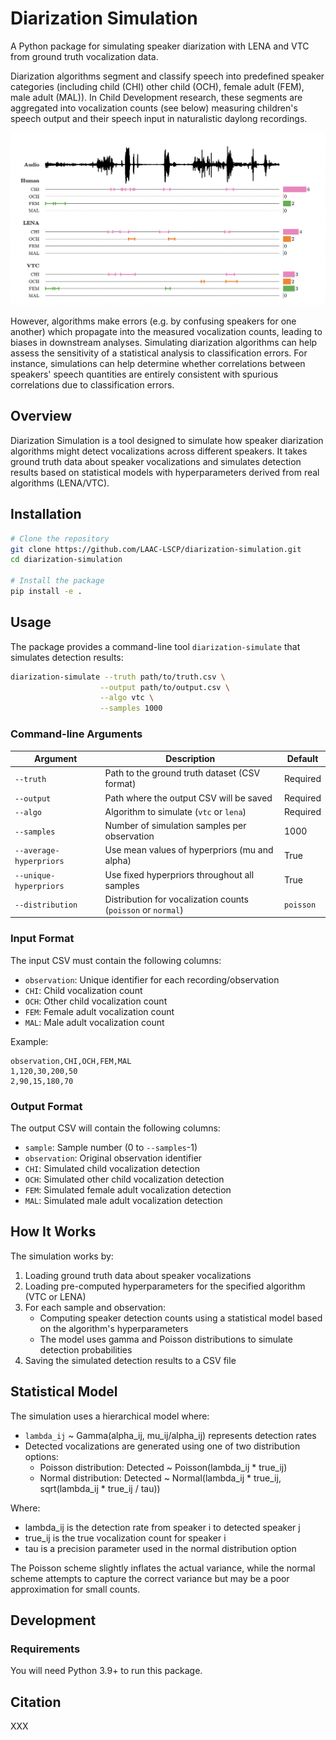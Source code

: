 # Diarization Simulation

A Python package for simulating speaker diarization with LENA and VTC from ground truth vocalization data.

Diarization algorithms segment and classify speech into predefined speaker categories (including child (CHI) other
child (OCH), female adult (FEM), male adult (MAL)).
In Child Development research, these segments are aggregated into vocalization counts (see below) measuring children's
speech output and their speech input in naturalistic daylong recordings.

![](docs/vocalization_counts.png)

However, algorithms make errors (e.g. by confusing speakers for one another) which propagate into the measured
vocalization counts, leading to biases in downstream analyses.
Simulating diarization algorithms can help assess the sensitivity of a statistical analysis to classification errors.
For instance, simulations can help determine whether correlations between speakers' speech quantities are entirely
consistent with spurious correlations due to classification errors.

## Overview

Diarization Simulation is a tool designed to simulate how speaker diarization algorithms might detect vocalizations
across different speakers. It takes ground truth data about speaker vocalizations and simulates detection results based
on statistical models with hyperparameters derived from real algorithms (LENA/VTC).

## Installation

```bash
# Clone the repository
git clone https://github.com/LAAC-LSCP/diarization-simulation.git
cd diarization-simulation

# Install the package
pip install -e .
```

## Usage

The package provides a command-line tool `diarization-simulate` that simulates detection results:

```bash
diarization-simulate --truth path/to/truth.csv \
                    --output path/to/output.csv \
                    --algo vtc \
                    --samples 1000
```

### Command-line Arguments

| Argument                | Description                                                  | Default   |
|-------------------------|--------------------------------------------------------------|-----------|
| `--truth`               | Path to the ground truth dataset (CSV format)                | Required  |
| `--output`              | Path where the output CSV will be saved                      | Required  |
| `--algo`                | Algorithm to simulate (`vtc` or `lena`)                      | Required  |
| `--samples`             | Number of simulation samples per observation                 | 1000      |
| `--average-hyperpriors` | Use mean values of hyperpriors (mu and alpha)                | True      |
| `--unique-hyperpriors`  | Use fixed hyperpriors throughout all samples                 | True      |
| `--distribution`        | Distribution for vocalization counts (`poisson` or `normal`) | `poisson` |

### Input Format

The input CSV must contain the following columns:

- `observation`: Unique identifier for each recording/observation
- `CHI`: Child vocalization count
- `OCH`: Other child vocalization count
- `FEM`: Female adult vocalization count
- `MAL`: Male adult vocalization count

Example:

```csv
observation,CHI,OCH,FEM,MAL
1,120,30,200,50
2,90,15,180,70
```

### Output Format

The output CSV will contain the following columns:

- `sample`: Sample number (0 to `--samples`-1)
- `observation`: Original observation identifier
- `CHI`: Simulated child vocalization detection
- `OCH`: Simulated other child vocalization detection
- `FEM`: Simulated female adult vocalization detection
- `MAL`: Simulated male adult vocalization detection

## How It Works

The simulation works by:

1. Loading ground truth data about speaker vocalizations
2. Loading pre-computed hyperparameters for the specified algorithm (VTC or LENA)
3. For each sample and observation:
    - Computing speaker detection counts using a statistical model based on the algorithm's hyperparameters
    - The model uses gamma and Poisson distributions to simulate detection probabilities
4. Saving the simulated detection results to a CSV file

## Statistical Model

The simulation uses a hierarchical model where:

- `lambda_ij` ~ Gamma(alpha_ij, mu_ij/alpha_ij) represents detection rates
- Detected vocalizations are generated using one of two distribution options:
    - Poisson distribution: Detected ~ Poisson(lambda_ij * true_ij)
    - Normal distribution: Detected ~ Normal(lambda_ij * true_ij, sqrt(lambda_ij * true_ij / tau))

Where:

- lambda_ij is the detection rate from speaker i to detected speaker j
- true_ij is the true vocalization count for speaker i
- tau is a precision parameter used in the normal distribution option

The Poisson scheme slightly inflates the actual variance, while the normal scheme attempts to capture the correct
variance but may be a poor approximation for small counts.

## Development

### Requirements

You will need Python 3.9+ to run this package.

## Citation

XXX
